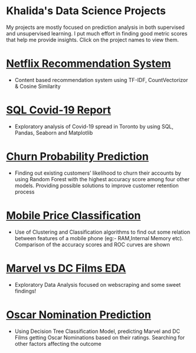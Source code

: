# Khalida's Data Science Projects
My projects are mostly focused on prediction analysis in both supervised and unsupervised learning. I put much effort in finding good metric scores that help me provide insights. Click on the project names to view them.

# [Netflix Recommendation System](https://github.com/kshuravi/Netflix_Recommendation_Model/blob/main/Netflix_Recommendation_Model.ipynb)
* Content based recommendation system using TF-IDF, CountVectorizor & Cosine Similarity

# [SQL Covid-19 Report](https://github.com/kshuravi/SQL_Covid_19_Report/blob/main/SQL_Covid_19_Report.ipynb)
* Exploratory analysis of Covid-19 spread in Toronto by using SQL, Pandas, Seaborn and Matplotlib

# [Churn Probability Prediction](https://github.com/kshuravi/Credit_Card_Churn_Prediction/blob/main/Churn_Probability_Prediction.ipynb)
* Finding out existing customers’ likelihood to churn their accounts by using Random Forest with the highest accuracy score among four other models. Providing possible solutions to improve customer retention process

# [Mobile Price Classification](https://github.com/kshuravi/Mobile_Price_Classification/blob/main/Mobile_Price_Classification.ipynb)
* Use of Clustering and Classification algorithms to find out some relation between features of a mobile phone (eg:- RAM,Internal Memory etc). Comparison of the accuracy scores and ROC curves are shown

# [Marvel vs DC Films EDA](https://github.com/kshuravi/Marvel_vs_DC_Film_EDA/blob/main/Marvel_vs_DC_Film_EDA.ipynb)
* Exploratory Data Analysis focused on webscraping and some sweet findings!


# [Oscar Nomination Prediction](https://github.com/kshuravi/Oscar_Nomination_Prediction_Model/blob/main/Oscar_Nomination_Prediction.ipynb)
* Using Decision Tree Classification Model, predicting Marvel and DC Films getting Oscar Nominations based on their ratings. Searching for other factors affecting the outcome
